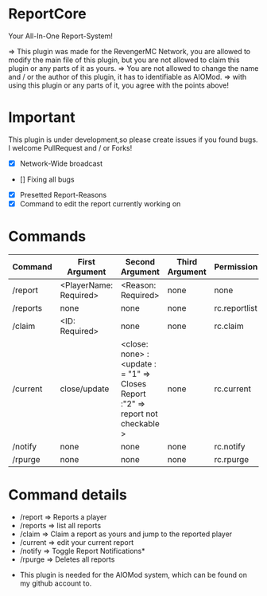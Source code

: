 # ReportCore
Your All-In-One Report-System!

=> This plugin was made for the RevengerMC Network, you are allowed to modify the main file of this plugin, but you are not allowed to claim this plugin or any parts of it as yours. => You are not allowed to change the name and / or the author of this plugin, it has to identifiable as AIOMod. => with using this plugin or any parts of it, you agree with the points above!
# Important
This plugin is under development,so please create issues if you found bugs.
I welcome PullRequest and / or Forks!


- [x] Network-Wide broadcast
- [] Fixing all bugs
- [x] Presetted Report-Reasons
- [x] Command to edit the report currently working on

# Commands 

| Command  | First Argument | Second Argument | Third Argument | Permission | 
| ------------- | ------------- | ------------- | ------------- | ------------- |
| /report  | <PlayerName: Required>  | <Reason: Required>  | none | none |
| /reports  | none  | none | none | rc.reportlist |
| /claim  | <ID: Required>  | none | none | rc.claim |
| /current  | close/update  | <close: none> : <update : = "1" => Closes Report :"2" => report not checkable >  | none | rc.current |
| /notify  | none  | none | none | rc.notify |
| /rpurge | none | none | none | rc.rpurge |

# Command details
  - /report => Reports a player
  - /reports => list all reports
  - /claim => Claim a report as yours and jump to the reported player
  - /current => edit your current report
  - /notify => Toggle Report Notifications*
  - /rpurge => Deletes all reports
  
* This plugin is needed for the AIOMod system, which can be found on my github account to.

